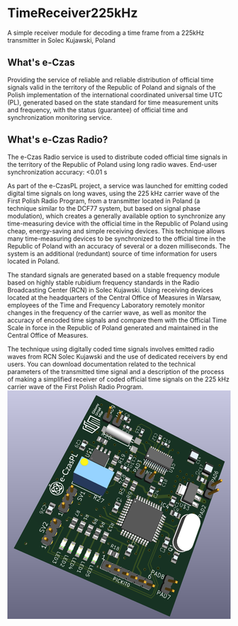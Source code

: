 # TimeReceiver225kHz
<p>A simple receiver module for decoding a time frame from a 225kHz transmitter in Solec Kujawski, Poland

<h2>What's e-Czas</h2>

<p>Providing the service of reliable and reliable distribution of official time signals valid in the territory of the Republic of Poland and signals of the Polish implementation of the international coordinated universal time UTC (PL), generated
based on the state standard for time measurement units and frequency, with the status (guarantee) of official time and synchronization monitoring service.

<h2>What's e-Czas Radio?</h2>

<p>The e-Czas Radio service is used to distribute coded official time signals in the territory of the Republic of Poland using long radio waves. End-user synchronization accuracy: <0.01 s

<p>As part of the e-CzasPL project, a service was launched for emitting coded digital time signals on long waves, using the 225 kHz carrier wave of the First Polish Radio Program, from a transmitter located in Poland (a technique similar to the DCF77 system, but based on signal phase modulation), which creates a generally available option to synchronize any time-measuring device with the official time in the Republic of Poland using cheap, energy-saving and simple receiving devices. This technique allows many time-measuring devices to be synchronized to the official time in the Republic of Poland with an accuracy of several or a dozen milliseconds. The system is an additional (redundant) source of time information for users located in Poland.

<p>The standard signals are generated based on a stable frequency module based on highly stable rubidium frequency standards in the Radio Broadcasting Center (RCN) in Solec Kujawski. Using receiving devices located at the headquarters of the Central Office of Measures in Warsaw, employees of the Time and Frequency Laboratory remotely monitor changes in the frequency of the carrier wave, as well as monitor the accuracy of encoded time signals and compare them with the Official Time Scale in force in the Republic of Poland generated and maintained in the Central Office of Measures.

<p>The technique using digitally coded time signals involves emitted radio waves from RCN Solec Kujawski and the use of dedicated receivers by end users. You can download documentation related to the technical parameters of the transmitted time signal and a description of the process of making a simplified receiver of coded official time signals on the 225 kHz carrier wave of the First Polish Radio Program.

<img src="TimeReceiver225kHz.png">